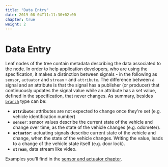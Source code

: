 ```yaml
---
title: "Data Entry"
date: 2019-08-04T11:11:30+02:00
chapter: true
weight: 2
---
```


# Data Entry
Leaf nodes of the tree contain metadata describing the data associated to the node.
In order to help application developers, who are using the specification, it makes a distinction between signals - in the following as ```sensor```, ```actuator``` and ```stream``` - and ```attribute```.
The difference between a signal and an attribute is that the signal has
a publisher (or producer) that continuously updates the signal value while an
attribute has a set value, defined in the specification, that never changes.
As summary, besides [```branch```](/vehicle_signal_specification/rule_set/branches) type can be:

* **```attribute```**: attributes are not expected to change once they're set (e.g. vehicle identification number)
* **```sensor```**: sensor values describe the current state of the vehicle and change over time, as the state of the vehicle changes (e.g. odometer).
* **```actuator```**: actuating signals describe current state of the vehicle and change, when the state of the vehicle changes. Writing the value, leads to a change of the vehicle state itself (e.g. door lock).
* **```stream```**, data stream like video.

Examples you'll find in the [sensor and actuator chapter](/vehicle_signal_specification/rule_set/data_entry/sensor_actuator).
